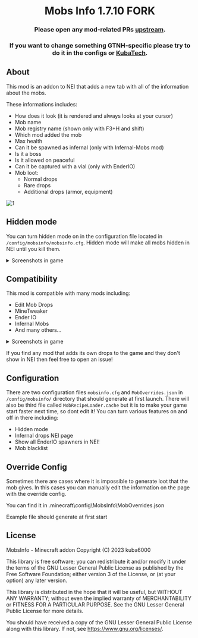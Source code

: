 <div align=center>
  
# Mobs Info 1.7.10 FORK
  
### Please open any mod-related PRs [upstream](https://github.com/kuba6000/Mobs-Info).
### If you want to change something GTNH-specific please try to do it in the configs or [KubaTech](https://github.com/GTNewHorizons/GT5-Unofficial/blob/master/src/main/java/kubatech/loaders/MobHandlerLoader.java).

</div>

## About

This mod is an addon to NEI that adds a new tab with all of the information about the mobs.

These informations includes:
- How does it look (it is rendered and always looks at your cursor)
- Mob name
- Mob registry name (shown only with F3+H and shift)
- Which mod added the mob
- Max health
- Can it be spawned as infernal (only with Infernal-Mobs mod)
- Is it a boss
- Is it allowed on peaceful
- Can it be captured with a vial (only with EnderIO)
- Mob loot:
  - Normal drops
  - Rare drops
  - Additional drops (armor, equipment)

![1](https://github.com/kuba6000/Mobs-Info/assets/53441451/771b0adc-8b4d-450c-b7c5-2c2bd6b0b3fd)

## Hidden mode

You can turn hidden mode on in the configuration file located in `/config/mobsinfo/mobsinfo.cfg`.
Hidden mode will make all mobs hidden in NEI until you kill them.
<details>
  <summary>Screenshots in game</summary>
  
  ![image](https://github.com/kuba6000/Mobs-Info/assets/53441451/165b8b65-4fda-4084-8e28-ea86c3c086e4)
  
</details>

## Compatibility

This mod is compatible with many mods including:
- Edit Mob Drops
- MineTweaker
- Ender IO
- Infernal Mobs
- And many others...

<details>
  <summary>Screenshots in game</summary>
  
  ![image](https://github.com/kuba6000/Mobs-Info/assets/53441451/8f7e3b5c-2085-4512-b753-1894a28bf986)
  ![image](https://github.com/kuba6000/Mobs-Info/assets/53441451/765a72c2-6e73-4621-99e9-bc10b50f22c2)
  ![image](https://github.com/kuba6000/Mobs-Info/assets/53441451/21ea707f-5d5b-4180-bfb6-7f825c4cb563)
  
</details>

If you find any mod that adds its own drops to the game and they don't show in NEI then feel free to open an issue!

## Configuration

There are two configuration files `mobsinfo.cfg` and `MobOverrides.json` in `/config/mobsinfo/` directory that should generate at first launch.
There will also be third file called `MobRecipeLoader.cache` but it is to make your game start faster next time, so dont edit it!
You can turn various features on and off in there including:
- Hidden mode
- Infernal drops NEI page
- Show all EnderIO spawners in NEI!
- Mob blacklist

## Override Config
Sometimes there are cases where it is impossible to generate loot that the mob gives.
In this cases you can manually edit the information on the page with the override config.

You can find it in .minecraft\config\MobsInfo\MobOverrides.json

Example file should generate at first start

## License

MobsInfo - Minecraft addon
Copyright (C) 2023  kuba6000

This library is free software; you can redistribute it and/or
modify it under the terms of the GNU Lesser General Public
License as published by the Free Software Foundation; either
version 3 of the License, or (at your option) any later version.

This library is distributed in the hope that it will be useful,
but WITHOUT ANY WARRANTY; without even the implied warranty of
MERCHANTABILITY or FITNESS FOR A PARTICULAR PURPOSE.  See the GNU
Lesser General Public License for more details.

You should have received a copy of the GNU Lesser General Public License
along with this library. If not, see <https://www.gnu.org/licenses/>.
